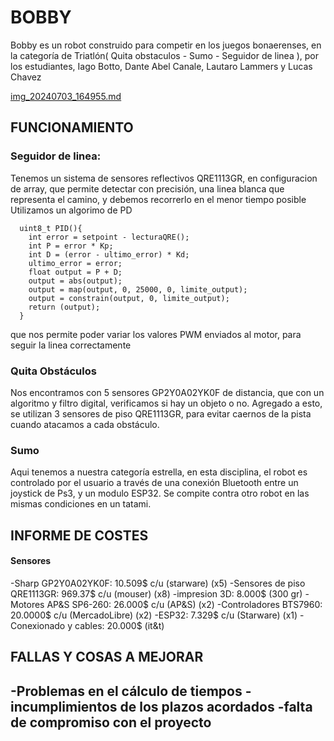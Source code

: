 # BOBBY
Bobby es un robot construido para competir en los juegos bonaerenses, en la categoría de Triatlón( Quita obstaculos - Sumo - Seguidor de linea ), por los estudiantes, Iago Botto, Dante Abel Canale, Lautaro Lammers y Lucas Chavez

[img_20240703_164955.md](https://github.com/user-attachments/files/17923314/img_20240703_164955.md)

## FUNCIONAMIENTO

### Seguidor de linea:
  Tenemos un sistema de sensores reflectivos QRE1113GR, en configuracion de array, que permite detectar con precisión, una linea blanca que representa el camino, y debemos recorrerlo en el menor tiempo posible
Utilizamos un algorimo de PD
~~~
  uint8_t PID(){
    int error = setpoint - lecturaQRE();
    int P = error * Kp;
    int D = (error - ultimo_error) * Kd;
    ultimo_error = error;
    float output = P + D;
    output = abs(output);
    output = map(output, 0, 25000, 0, limite_output);
    output = constrain(output, 0, limite_output);
    return (output);
  }
~~~
que nos permite poder variar los valores PWM enviados al motor, para seguir la linea correctamente

### Quita Obstáculos
  Nos encontramos con 5 sensores GP2Y0A02YK0F de distancia, que con un algoritmo y filtro digital, verificamos si hay un objeto o no. Agregado a esto, se utilizan 3 sensores de piso QRE1113GR, para evitar caernos de la pista
cuando atacamos a cada obstáculo.

### Sumo
  Aqui tenemos a nuestra categoría estrella, en esta disciplina, el robot es controlado por el usuario a través de una conexión Bluetooth entre un joystick de Ps3, y un modulo ESP32. Se compite contra otro robot en las mismas condiciones en un tatami.

## INFORME DE COSTES
#### Sensores
  -Sharp GP2Y0A02YK0F: 10.509$ c/u (starware)  (x5)
  -Sensores de piso QRE1113GR: 969.37$ c/u (mouser)  (x8)
  -impresion 3D: 8.000$ (300 gr)
  -Motores AP&S SP6-260: 26.000$ c/u (AP&S)  (x2)
  -Controladores BTS7960: 20.0000$ c/u (MercadoLibre)  (x2)
  -ESP32: 7.329$ c/u (Starware)   (x1)
  -Conexionado y cables: 20.000$ (it&t)

## FALLAS Y COSAS A MEJORAR
  -Problemas en el cálculo de tiempos
  -incumplimientos de los plazos acordados
  -falta de compromiso con el proyecto
  -
  
  
